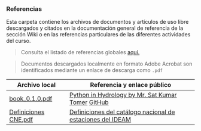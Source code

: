 ### Referencias

Esta carpeta contiene los archivos de documentos y artículos de uso libre descargados y citados en la documentación general de referencia de la sección Wiki o en las referencias particulares de las diferentes actividades del curso. 

> Consulta el listado de referencias globales [aquí.](https://github.com/rcfdtools/R.LTWB/wiki/Referencias)

> Documentos descargados localmente en formato Adobe Acrobat son identificados mediante un enlace de descarga como `.pdf`

| Archivo local                                                                        | Referencia y enlace público                                                                                                                                                 |
|--------------------------------------------------------------------------------------|-----------------------------------------------------------------------------------------------------------------------------------------------------------------------------|
| [book_0.1.0.pdf](https://github.com/rcfdtools/R.LTWB/blob/main/.refs/book_0.1.0.pdf) | [Python in Hydrology by Mr. Sat Kumar Tomer](https://code.google.com/archive/p/python-in-hydrology/downloads)  [GitHub](https://github.com/livingworld/Python-in-Hydrology) |
| [Definiciones CNE.pdf]()                                                                         | [Definiciones del catálogo nacional de estaciones del IDEAM](http://www.ideam.gov.co/documents/10182/557765/Definiciones+CNE.pdf)                                                                                                              |
